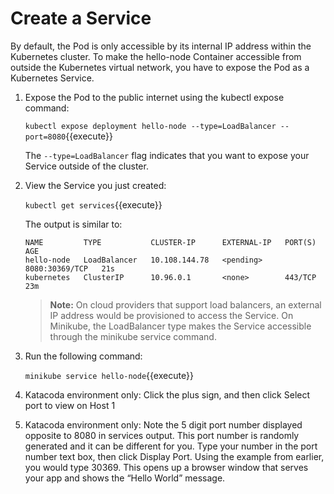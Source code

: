 # Create a Service

By default, the Pod is only accessible by its internal IP address within the Kubernetes cluster. To make the hello-node Container accessible from outside the Kubernetes virtual network, you have to expose the Pod as a Kubernetes Service.

1. Expose the Pod to the public internet using the kubectl expose command:

    `kubectl expose deployment hello-node --type=LoadBalancer --port=8080`{{execute}}

    The `--type=LoadBalancer` flag indicates that you want to expose your Service outside of the cluster.

2. View the Service you just created:

    `kubectl get services`{{execute}}

    The output is similar to:
    ```
    NAME         TYPE           CLUSTER-IP      EXTERNAL-IP   PORT(S)          AGE
    hello-node   LoadBalancer   10.108.144.78   <pending>     8080:30369/TCP   21s
    kubernetes   ClusterIP      10.96.0.1       <none>        443/TCP          23m
    ```

    > **Note:** On cloud providers that support load balancers, an external IP address would be provisioned to access the Service. On Minikube, the LoadBalancer type makes the Service accessible through the minikube service command.

3. Run the following command:

    `minikube service hello-node`{{execute}}

4. Katacoda environment only: Click the plus sign, and then click Select port to view on Host 1

5. Katacoda environment only: Note the 5 digit port number displayed opposite to 8080 in services output. This port number is randomly generated and it can be different for you. Type your number in the port number text box, then click Display Port. Using the example from earlier, you would type 30369.
    This opens up a browser window that serves your app and shows the “Hello World” message.


